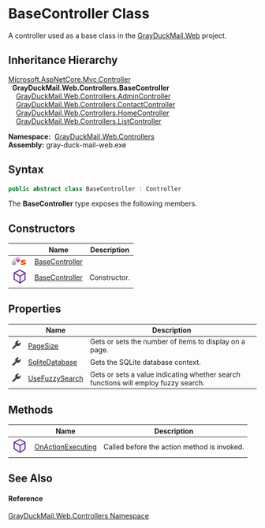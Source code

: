 BaseController Class
====================
A controller used as a base class in the [GrayDuckMail.Web][1] project.


Inheritance Hierarchy
---------------------
[Microsoft.AspNetCore.Mvc.Controller][2]  
  **GrayDuckMail.Web.Controllers.BaseController**  
    [GrayDuckMail.Web.Controllers.AdminController][3]  
    [GrayDuckMail.Web.Controllers.ContactController][4]  
    [GrayDuckMail.Web.Controllers.HomeController][5]  
    [GrayDuckMail.Web.Controllers.ListController][6]  

  **Namespace:**  [GrayDuckMail.Web.Controllers][7]  
  **Assembly:** gray-duck-mail-web.exe

Syntax
------

```csharp
public abstract class BaseController : Controller
```

The **BaseController** type exposes the following members.


Constructors
------------

|                                   | Name                | Description  |
| --------------------------------- | ------------------- | ------------ |
| ![Private method]![Static member] | [BaseController][8] |              |
| ![Public method]                  | [BaseController][9] | Constructor. |


Properties
----------

|                    | Name                 | Description                                                                        |
| ------------------ | -------------------- | ---------------------------------------------------------------------------------- |
| ![Public property] | [PageSize][10]       | Gets or sets the number of items to display on a page.                             |
| ![Public property] | [SqliteDatabase][11] | Gets the SQLite database context.                                                  |
| ![Public property] | [UseFuzzySearch][12] | Gets or sets a value indicating whether search functions will employ fuzzy search. |


Methods
-------

|                  | Name                    | Description                                 |
| ---------------- | ----------------------- | ------------------------------------------- |
| ![Public method] | [OnActionExecuting][13] | Called before the action method is invoked. |


See Also
--------

#### Reference
[GrayDuckMail.Web.Controllers Namespace][7]  

[1]: ../../GrayDuckMail.Web/README.md
[2]: https://docs.microsoft.com/dotnet/api/microsoft.aspnetcore.mvc.controller
[3]: ../AdminController/README.md
[4]: ../ContactController/README.md
[5]: ../HomeController/README.md
[6]: ../ListController/README.md
[7]: ../README.md
[8]: _cctor.md
[9]: _ctor.md
[10]: PageSize.md
[11]: SqliteDatabase.md
[12]: UseFuzzySearch.md
[13]: OnActionExecuting.md
[Private method]: ../../icons/privmethod.gif "Private method"
[Static member]: ../../icons/static.gif "Static member"
[Public method]: ../../icons/pubmethod.svg "Public method"
[Public property]: ../../icons/pubproperty.svg "Public property"